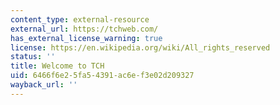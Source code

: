 ```yaml
---
content_type: external-resource
external_url: https://tchweb.com/
has_external_license_warning: true
license: https://en.wikipedia.org/wiki/All_rights_reserved
status: ''
title: Welcome to TCH
uid: 6466f6e2-5fa5-4391-ac6e-f3e02d209327
wayback_url: ''
---
```

